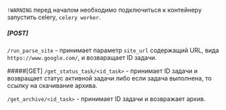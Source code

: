 `!WARNING` перед началом необходимо подключиться к контейнеру запустить celery, `celery worker`.

##### [POST]
`/run_parse_site` - принимает параметр `site_url` содержащий URL, вида `https://www.google.com/`, и возваращает ID задачи.

#####[GET]
`/get_status_task/<id_task>` - принимает ID задачи и возвращает статус активной задачи либо если задача выполнена, то ссылку на скачивание архива.

`/get_archive/<id_task>` - принимает ID задачи и возвражает архив.
